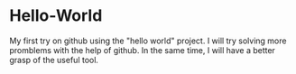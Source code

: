 # Hello-World
My first try on github using the "hello world" project.
I will try solving more promblems with the help of github.
In the same time, I will have a better grasp of the useful tool.
